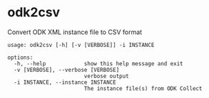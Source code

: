 # odk2csv

Convert ODK XML instance file to CSV format

	usage: odk2csv [-h] [-v [VERBOSE]] -i INSTANCE

	options:
	  -h, --help            show this help message and exit
	  -v [VERBOSE], --verbose [VERBOSE]
							verbose output
	  -i INSTANCE, --instance INSTANCE
							The instance file(s) from ODK Collect
